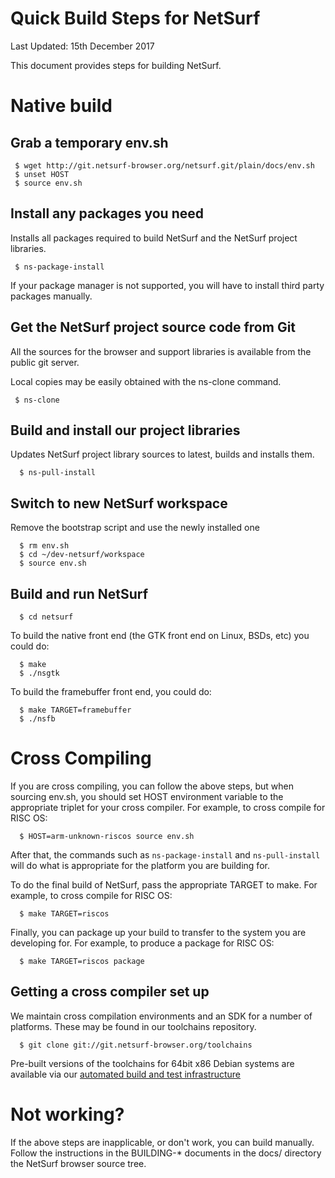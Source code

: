 Quick Build Steps for NetSurf
=============================

Last Updated: 15th December 2017

This document provides steps for building NetSurf.

Native build
============

Grab a temporary env.sh
-----------------------

     $ wget http://git.netsurf-browser.org/netsurf.git/plain/docs/env.sh
     $ unset HOST
     $ source env.sh


Install any packages you need
-----------------------------

Installs all packages required to build NetSurf and the NetSurf project
libraries.

     $ ns-package-install

If your package manager is not supported, you will have to install third
  party packages manually.


Get the NetSurf project source code from Git
--------------------------------------------

All the sources for the browser and support libraries is available
  from the public git server.

Local copies may be easily obtained with the ns-clone command.

     $ ns-clone


Build and install our project libraries
---------------------------------------

Updates NetSurf project library sources to latest, builds and installs them.

      $ ns-pull-install


Switch to new NetSurf workspace
-------------------------------

Remove the bootstrap script and use the newly installed one

      $ rm env.sh
      $ cd ~/dev-netsurf/workspace
      $ source env.sh


Build and run NetSurf
---------------------

      $ cd netsurf

To build the native front end (the GTK front end on Linux, BSDs, etc)
  you could do:

      $ make
      $ ./nsgtk

To build the framebuffer front end, you could do:

      $ make TARGET=framebuffer
      $ ./nsfb


Cross Compiling
===============

If you are cross compiling, you can follow the above steps, but when
  sourcing env.sh, you should set HOST environment variable to the
  appropriate triplet for your cross compiler. For example, to cross
  compile for RISC OS:

      $ HOST=arm-unknown-riscos source env.sh

After that, the commands such as `ns-package-install` and
  `ns-pull-install` will do what is appropriate for the platform you are
  building for.

To do the final build of NetSurf, pass the appropriate TARGET to
  make. For example, to cross compile for RISC OS:

      $ make TARGET=riscos

Finally, you can package up your build to transfer to the system you
  are developing for.  For example, to produce a package for RISC OS:

      $ make TARGET=riscos package

Getting a cross compiler set up
-------------------------------

We maintain cross compilation environments and an SDK for a number of
  platforms.  These may be found in our toolchains repository.

      $ git clone git://git.netsurf-browser.org/toolchains

Pre-built versions of the toolchains for 64bit x86 Debian systems are
  available via our [automated build and test
  infrastructure](http://ci.netsurf-browser.org/builds/toolchains/)


Not working?
============

If the above steps are inapplicable, or don't work, you can build
  manually. Follow the instructions in the BUILDING-* documents in the
  docs/ directory the NetSurf browser source tree.

